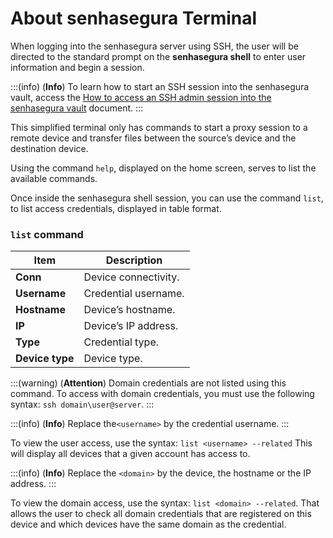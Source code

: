 # About senhasegura Terminal

When logging into the senhasegura server using SSH, the user will be directed to the standard prompt on the **senhasegura shell** to enter user information and begin a session.

:::(info) (**Info**)
To learn how to start an SSH session into the senhasegura vault, access the [How to access an SSH admin session into the senhasegura vault](/v3-33/docs/administration-ssh-access) document.
:::

This simplified terminal only has commands to start a proxy session to a remote device and transfer files between the source’s device and the destination device.

Using the command `help`, displayed on the home screen, serves to list the available commands.

Once inside the senhasegura shell session, you can use the command `list`, to list access credentials, displayed in table format.

### `list` command

**Item**|**Description**
|---|---|
**Conn**|Device connectivity.
**Username**|Credential username.
**Hostname**|Device’s hostname.
**IP**|Device’s IP address.
**Type**|Credential type.
**Device type**|Device type.

:::(warning) (**Attention**)
Domain credentials are not listed using this command. To access with domain credentials, you must use the following syntax: `ssh domain\user@server`.
:::

:::(info) (**Info**)
Replace the`<username>` by the credential username.
:::

To view the user access, use the syntax: `list <username> --related`
This will display all devices that a given account has access to.

:::(info) (**Info**)
Replace the `<domain>` by the device, the hostname or the IP address.
:::

To view the domain access, use the syntax: `list <domain> --related`. That allows the user to check all domain credentials that are registered on this device and which devices have the same domain as the credential.